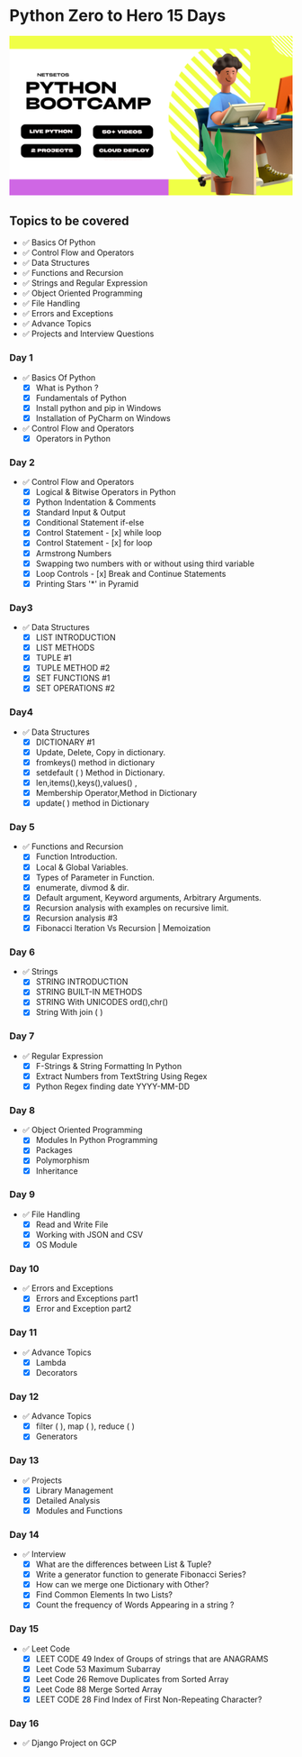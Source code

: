 # Python Zero to Hero 15 Days

![alt text](python_bootcamp.png)

## Topics to be covered 
-  ✅ Basics Of Python
-  ✅ Control Flow and Operators
-  ✅ Data Structures
-  ✅ Functions and Recursion
-  ✅ Strings and Regular Expression
-  ✅ Object Oriented Programming
-  ✅ File Handling
-  ✅ Errors and Exceptions
-  ✅ Advance Topics
-  ✅ Projects and Interview Questions

### Day 1
- ✅ Basics Of Python
    - [x] What is Python ?
    - [x] Fundamentals of Python 
    - [x] Install python and pip in Windows 
    - [x] Installation of PyCharm on Windows
- ✅ Control Flow and Operators 
  - [x] Operators in Python
### Day 2
- ✅ Control Flow and Operators 
  - [x] Logical & Bitwise Operators in Python
  - [x] Python Indentation & Comments
  - [x] Standard Input & Output
  - [x] Conditional Statement if-else
  - [x] Control Statement - [x] while loop
  - [x] Control Statement - [x] for loop
  - [x] Armstrong Numbers
  - [x] Swapping two numbers with or without using third variable
  - [x] Loop Controls - [x] Break and Continue Statements
  - [x] Printing Stars '*' in Pyramid
### Day3
- ✅  Data Structures
  - [x] LIST INTRODUCTION
  - [x] LIST METHODS
  - [x] TUPLE #1
  - [x] TUPLE METHOD #2
  - [x] SET FUNCTIONS #1
  - [x] SET OPERATIONS #2
### Day4 
- ✅ Data Structures
  - [x] DICTIONARY #1
  - [x] Update, Delete, Copy in dictionary.
  - [x] fromkeys() method in dictionary
  - [x] setdefault ( ) Method in Dictionary.
  - [x] len,items(),keys(),values() ,
  - [x] Membership Operator,Method in Dictionary
  - [x] update( ) method in Dictionary
### Day 5
- ✅ Functions and Recursion
  - [x] Function Introduction.
  - [x] Local & Global Variables.
  - [x] Types of Parameter in Function.
  - [x] enumerate, divmod & dir.
  - [x] Default argument, Keyword arguments, Arbitrary Arguments.
  - [x] Recursion analysis with examples on recursive limit.
  - [x] Recursion analysis #3
  - [x] Fibonacci Iteration Vs Recursion | Memoization
### Day 6
- ✅ Strings 
  - [x] STRING INTRODUCTION
  - [x] STRING BUILT-IN METHODS
  - [x] STRING With UNICODES ord(),chr()
  - [x] String With join ( )
  
### Day 7
- ✅ Regular Expression
  - [x] F-Strings & String Formatting In Python
  - [x] Extract Numbers from TextString Using Regex
  - [x] Python Regex finding date YYYY-MM-DD
### Day 8
- ✅ Object Oriented Programming
  - [x] Modules In Python Programming
  - [x] Packages
  - [x] Polymorphism
  - [x] Inheritance
### Day 9 
- ✅ File Handling
  - [x] Read and Write File
  - [x] Working with JSON and CSV
  - [x] OS Module
### Day 10
- ✅ Errors and Exceptions
  - [x] Errors and Exceptions part1
  - [x] Error and Exception part2
### Day 11
- ✅ Advance Topics
  - [x] Lambda
  - [x] Decorators
### Day 12
- ✅ Advance Topics
  - [x] filter ( ), map ( ), reduce ( )
  - [x] Generators
### Day 13 
- ✅ Projects  
  - [x] Library Management
  - [x] Detailed Analysis
  - [x] Modules and Functions
### Day 14
- ✅ Interview
  - [x] What are the differences between List & Tuple?
  - [x] Write a generator function to generate Fibonacci Series?
  - [x] How can we merge one Dictionary with Other?
  - [x] Find Common Elements In two Lists?
  - [x] Count the frequency of Words Appearing in a string ?
### Day 15
- ✅ Leet Code
  - [x] LEET CODE 49 Index of Groups of strings that are ANAGRAMS
  - [x] Leet Code 53 Maximum Subarray
  - [x] Leet Code 26 Remove Duplicates from Sorted Array
  - [x] Leet Code 88 Merge Sorted Array
  - [x] LEET CODE 28 Find Index of First Non-Repeating Character?
### Day 16
- ✅ Django Project on GCP 

